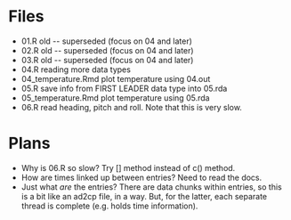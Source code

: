 # Files

* 01.R old -- superseded (focus on 04 and later)
* 02.R old -- superseded (focus on 04 and later)
* 03.R old -- superseded (focus on 04 and later)
* 04.R reading more data types
* 04_temperature.Rmd plot temperature using 04.out
* 05.R save info from FIRST LEADER data type into 05.rda
* 05_temperature.Rmd plot temperature using 05.rda
* 06.R read heading, pitch and roll. Note that this is very slow.


# Plans

* Why is 06.R so slow?  Try [] method instead of c() method.
* How are times linked up between entries?  Need to read the docs.
* Just what *are* the entries?  There are data chunks within entries, so this
  is a bit like an ad2cp file, in a way.  But, for the latter, each separate
  thread is complete (e.g. holds time information).
